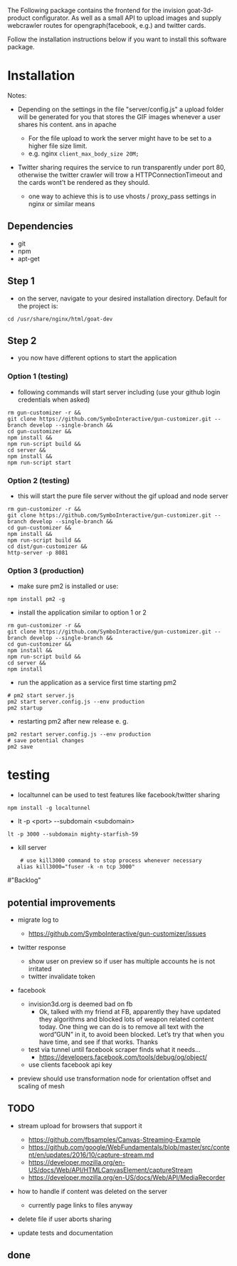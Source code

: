 The Following package contains the frontend for the invision goat-3d-product configurator.
As well as a small API to upload images and
 supply webcrawler routes for opengraph(facebook, e.g.) and  twitter cards.
  

Follow the installation instructions below if you want to install this software package.  
   
# Installation   

Notes:
* Depending on the settings in the file "server/config.js" a upload folder will be generated for you that stores the GIF images whenever a user shares his content.
ans in apache
    * For the file upload to work the server might have to be set to a higher file size limit. 
    * e.g. nginx ````client_max_body_size 20M;````   
      
* Twitter sharing requires the service to run transparently under port 80, otherwise the twitter crawler will trow a HTTPConnectionTimeout and the cards wont't be rendered as they should.
    * one way to achieve this is to use vhosts / proxy_pass settings in nginx or similar means
    

## Dependencies
* git
* npm
* apt-get

  
 
## Step 1
* on the server, navigate to your desired installation directory. Default for the project is:

````
cd /usr/share/nginx/html/goat-dev 
````


## Step 2
* you now have different options to start the application
### Option 1 (testing) 
* following commands will start server including (use your github login credentials when asked)
````
rm gun-customizer -r &&
git clone https://github.com/SymboInteractive/gun-customizer.git --branch develop --single-branch &&
cd gun-customizer &&
npm install &&
npm run-script build &&
cd server &&
npm install &&
npm run-script start
````

### Option 2 (testing)

* this will start the pure file server without the gif upload and node server
````
rm gun-customizer -r &&
git clone https://github.com/SymboInteractive/gun-customizer.git --branch develop --single-branch &&
cd gun-customizer &&
npm install &&
npm run-script build &&
cd dist/gun-customizer &&
http-server -p 8081
````

### Option 3 (production)

* make sure pm2 is installed or use:
````
npm install pm2 -g 
````

* install the application similar to option 1 or 2 
````
rm gun-customizer -r &&
git clone https://github.com/SymboInteractive/gun-customizer.git --branch develop --single-branch &&
cd gun-customizer &&
npm install &&
npm run-script build &&
cd server &&
npm install

````

* run the application as a service first time starting pm2    
````
# pm2 start server.js
pm2 start server.config.js --env production
pm2 startup
````    
* restarting pm2 after new release e. g. 

````
pm2 restart server.config.js --env production
# save potential changes 
pm2 save

````

   
# testing
* localtunnel can be used to test features like facebook/twitter sharing
````
npm install -g localtunnel
````
* lt -p \<port> --subdomain \<subdomain>
````
lt -p 3000 --subdomain mighty-starfish-59
````
* kill server
````   
    # use kill3000 command to stop process whenever necessary 
   alias kill3000="fuser -k -n tcp 3000"
````




#"Backlog"
## potential improvements
* migrate log to
    * https://github.com/SymboInteractive/gun-customizer/issues                 

* twitter response
    * show user on preview so if user has multiple accounts he is not irritated
    * twitter invalidate token    

* facebook 
    * invision3d.org is deemed bad on fb
        * Ok, talked with my friend at FB, apparently they have updated they algorithms and blocked lots of weapon related content today. One thing we can do is to remove all text with the word”GUN” in it, to avoid been blocked. Let’s try that when you have time, and see if that works. Thanks
    * test via tunnel until facebook scraper finds what it needs...
        * https://developers.facebook.com/tools/debug/og/object/
    * use clients facebook api key
* preview should use transformation node for orientation offset and scaling of mesh
       
                    
## TODO 


* stream upload for browsers that support it
    * https://github.com/fbsamples/Canvas-Streaming-Example
    * https://github.com/google/WebFundamentals/blob/master/src/content/en/updates/2016/10/capture-stream.md
    * https://developer.mozilla.org/en-US/docs/Web/API/HTMLCanvasElement/captureStream
    * https://developer.mozilla.org/en-US/docs/Web/API/MediaRecorder

* how to handle if content was deleted on the server
    * currently page links to files anyway       
* delete file if user aborts sharing
 
* update tests and documentation    
    
## done
